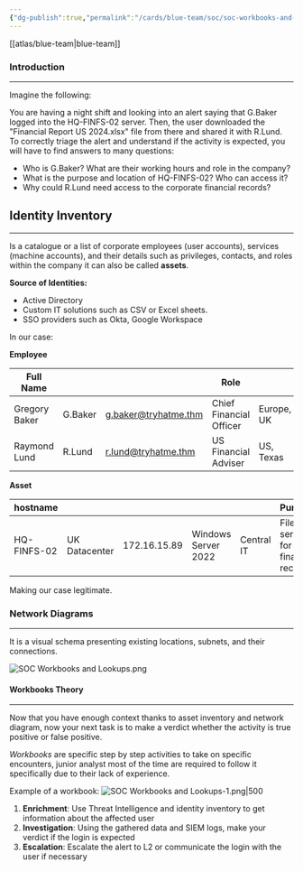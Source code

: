 ```yaml
---
{"dg-publish":true,"permalink":"/cards/blue-team/soc/soc-workbooks-and-lookups/"}
---
```


[[atlas/blue-team\|blue-team]]
### Introduction
---
Imagine the following:

You are having a night shift and looking into an alert saying that G.Baker logged into the HQ-FINFS-02 server. Then, the user downloaded the "Financial Report US 2024.xlsx" file from there and shared it with R.Lund. To correctly triage the alert and understand if the activity is expected, you will have to find answers to many questions:

- Who is G.Baker? What are their working hours and role in the company?
- What is the purpose and location of HQ-FINFS-02? Who can access it?
- Why could R.Lund need access to the corporate financial records?
## Identity Inventory
---
Is a catalogue or a list of corporate employees (user accounts), services (machine accounts), and their details such as privileges, contacts, and roles within the company it can also be called **assets**.

**Source of Identities:**
- Active Directory
- Custom IT solutions such as CSV or Excel sheets.
- SSO providers such as Okta, Google Workspace

In our case:

**Employee**

| **Full Name** |         |                      | **Role**                |            |                  |
| ------------- | ------- | -------------------- | ----------------------- | ---------- | ---------------- |
| Gregory Baker | G.Baker | g.baker@tryhatme.thm | Chief Financial Officer | Europe, UK | VPN, HQ, FINANCE |
| Raymond Lund  | R.Lund  | r.lund@tryhatme.thm  | US Financial Adviser    | US, Texas  | VPN, FINANCE     |
**Asset**

| **hostname** |               |              |                     |            | **Purpose**                       |
| ------------ | ------------- | ------------ | ------------------- | ---------- | --------------------------------- |
| HQ-FINFS-02  | UK Datacenter | 172.16.15.89 | Windows Server 2022 | Central IT | File server for financial records |
Making our case legitimate.
### Network Diagrams
---
It is a visual schema presenting existing locations, subnets, and their connections.

![SOC Workbooks and Lookups.png](/img/user/cards/blue-team/soc/images/SOC%20Workbooks%20and%20Lookups.png)
#### Workbooks Theory
---
Now that you have enough context thanks to asset inventory and network diagram, now your next task is to make a verdict whether the activity is true positive or false positive.

_Workbooks_ are specific step by step activities to take on specific encounters, junior analyst most of the time are required to follow it specifically due to their lack of experience.

Example of a workbook:
![SOC Workbooks and Lookups-1.png|500](/img/user/cards/blue-team/soc/images/SOC%20Workbooks%20and%20Lookups-1.png)

1. **Enrichment**: Use Threat Intelligence and identity inventory to get information about the affected user
2. **Investigation**: Using the gathered data and SIEM logs, make your verdict if the login is expected
3. **Escalation**: Escalate the alert to L2 or communicate the login with the user if necessary

